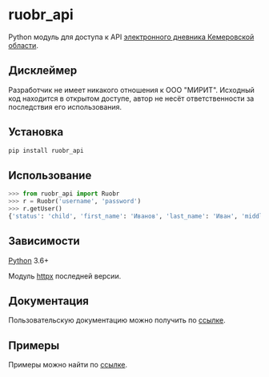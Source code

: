 # ruobr_api

Python модуль для доступа к API [электронного дневника Кемеровской области](https://cabinet.ruobr.ru/login/).

## Дисклеймер

Разработчик не имеет никакого отношения к ООО "МИРИТ". Исходный код находится в открытом доступе, автор не несёт ответственности за последствия его использования.

## Установка

```sh
pip install ruobr_api
```

## Использование

```python
>>> from ruobr_api import Ruobr
>>> r = Ruobr('username', 'password')
>>> r.getUser()
{'status': 'child', 'first_name': 'Иванов', 'last_name': 'Иван', 'middle_name': 'Иванович', 'school': 'Школа 1', 'school_is_tourniquet': False, 'readonly': False, 'school_is_food': True, 'group': '9В', 'id': 9999999, 'gps_tracker': False}
```

## Зависимости

[Python](https://www.python.org/) 3.6+

Модуль [httpx](https://github.com/encode/httpx) последней версии.

## Документация

Пользовательскую документацию можно получить по [ссылке](./docs/index.md).

## Примеры

Примеры можно найти по [ссылке](./examples/index.md).

